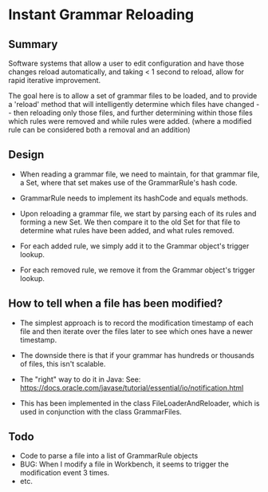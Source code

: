 # Instant Grammar Reloading

## Summary

Software systems that allow a user to edit configuration and have those changes
reload automatically, and taking < 1 second to reload, allow for rapid iterative
improvement.

The goal here is to allow a set of grammar files to be loaded, and to provide
a 'reload' method that will intelligently determine which files have changed -- then
reloading only those files, and further determining within those files which
rules were removed and while rules were added. (where a modified rule can be
considered both a removal and an addition)

## Design

- When reading a grammar file, we need to maintain, for that grammar file,
  a Set<GrammarRule>, where that set makes use of the GrammarRule's hash code.
  
- GrammarRule needs to implement its hashCode and equals methods.

- Upon reloading a grammar file, we start by parsing each of its rules and forming
  a new Set<GrammarRule>. We then compare it to the old Set<GrammarRule> for that
  file to determine what rules have been added, and what rules removed.
 
- For each added rule, we simply add it to the Grammar object's trigger lookup.

- For each removed rule, we remove it from the Grammar object's trigger lookup.

## How to tell when a file has been modified?

- The simplest approach is to record the modification timestamp of each
  file and then iterate over the files later to see which ones have a
  newer timestamp.
  
- The downside there is that if your grammar has hundreds or thousands
  of files, this isn't scalable.

- The "right" way to do it in Java:
  See: https://docs.oracle.com/javase/tutorial/essential/io/notification.html
  
- This has been implemented in the class FileLoaderAndReloader, which is used
  in conjunction with the class GrammarFiles.

  
## Todo

- Code to parse a file into a list of GrammarRule objects
- BUG: When I modify a file in Workbench, it seems to trigger the modification event 3 times.
- etc.